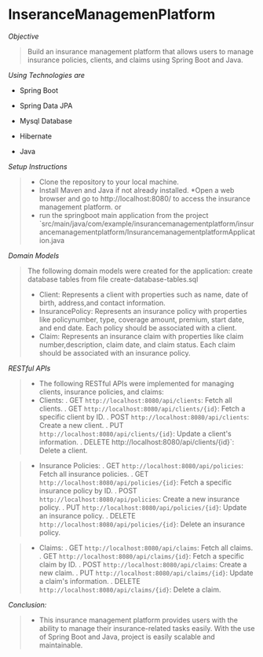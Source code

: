 # InseranceManagemenPlatform

*Objective*
> Build an insurance management platform that allows users to manage insurance policies, clients, and claims using Spring Boot and Java.

*Using Technologies are*
 * Spring Boot
 - Spring Data JPA
 + Mysql Database
 * Hibernate
 - Java


*Setup Instructions*
> * Clone the repository to your local machine.
> * Install Maven and Java if not already installed.
> *Open a web browser and go to http://localhost:8080/ to access the insurance management platform.
> or
> * run the springboot main application from the project `src/main/java/com/example/insurancemanagementplatform/insurancemanagementplatform/InsurancemanagementplatformApplication.java


*Domain Models*
> The following domain models were created for the application:
> create database tables from file create-database-tables.sql
> * Client: Represents a client with properties such as name, date of birth, address,and contact information.
> * InsurancePolicy: Represents an insurance policy with properties like policynumber, type, coverage amount, premium, start date, and end date. Each policy should be associated with a client.
> * Claim: Represents an insurance claim with properties like claim number,description, claim date, and claim status. Each claim should be associated with an insurance policy.

*RESTful APIs*
> * The following RESTful APIs were implemented for managing clients, insurance policies, and claims:
> * Clients:
 . GET `http://localhost:8080/api/clients`: Fetch all clients.
 . GET `http://localhost:8080/api/clients/{id}`: Fetch a specific client by ID.
 . POST `http://localhost:8080/api/clients`: Create a new client.
 . PUT `http://localhost:8080/api/clients/{id}`: Update a client's information.
 . DELETE http://localhost:8080/api/clients/{id}`: Delete a client.
		
> * Insurance Policies:
  . GET `http://localhost:8080/api/policies`: Fetch all insurance policies.
  . GET `http://localhost:8080/api/policies/{id}`: Fetch a specific insurance policy by ID.
  . POST `http://localhost:8080/api/policies`: Create a new insurance policy.
  . PUT `http://localhost:8080/api/policies/{id}`: Update an insurance policy.
  . DELETE `http://localhost:8080/api/policies/{id}`: Delete an insurance policy.
		
> * Claims:
  . GET `http://localhost:8080/api/claims`: Fetch all claims.
  . GET `http://localhost:8080/api/claims/{id}`: Fetch a specific claim by ID.
  . POST `http://localhost:8080/api/claims`: Create a new claim.
  . PUT `http://localhost:8080/api/claims/{id}`: Update a claim's information.
  . DELETE `http://localhost:8080/api/claims/{id}`: Delete a claim.
  
  
  
  *Conclusion:*
> * This insurance management platform provides users with the ability to manage their insurance-related tasks easily. With the use of Spring Boot and Java, project is easily scalable and maintainable.	
